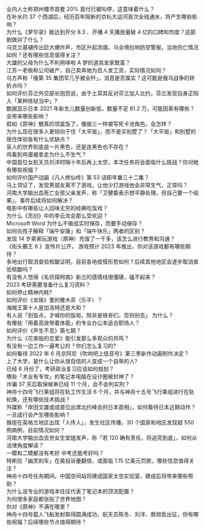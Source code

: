 业内人士称郑州楼市首套  20% 首付已被叫停，这意味着什么？  
在补水约 37 个西湖后，经历百年阻断的京杭大运河首次全线通水，将产生哪些影响？  
为什么《梦华录》能达到开分 8.3 、开播 4 天播放量破 4 亿的口碑和热度？这部剧做对了什么？  
乌克兰基辅传出巨大爆炸声，市区升起浓烟，乌全境拉响防空警报，当地伤亡情况如何？还有哪些信息值得关注？  
大雄的父母为什么不利用哆啦 A 梦的道具发家致富？  
江苏一老板称公司破产，自己卖奔驰为百人发工资，实际情况如何？  
乌方声称「俄第 35 集团军几乎被全歼」，消息是否属实？这可能是俄乌战争的转折点吗？  
如何评价芬兰外交部长抱怨说，由于土耳其反对芬兰加入北约，芬兰发现自身正陷入「某种炼狱当中」?  
数据显示日本 2021 年新生儿数量创新低，数量不足 81.2 万，可能因素有哪些？会带来哪些影响？  
假如《原神》魈真的领盒饭了，像崩三一样被写死卡池角色，会怎样？  
为什么现在很多人更倾向于住「大平层」，而不是买别墅了？「大平层」和别墅的居住体验各有什么优缺点？  
盲人的世界到底是一片黑色，还是连黑色也不存在？  
鸡看到鸡蛋被拿走为什么不生气？  
中国首位女航天员刘洋时隔十年后再上太空，本次任务将会面临什么挑战？你对她有哪些祝福？  
如何评价国产动画《凡人修仙传》第 53 话即年番三十二集？  
马上领证了，发现男朋友离不了游戏，让他少打游戏他会非常生气，正常吗？  
河南大学脑出血死亡女孩父亲发声，称「卫健委表示想平静处理，但自己要一个结果」，事件后续将如何解决？  
电影中有哪些让人回味无穷的经典吃饭戏？  
为什么《亮剑》中的李云龙会那么受欢迎？  
Microsoft Word 为什么不做成实时保存，而要手动保存？  
如何向孩子解释「端午安康」和「端午快乐」两者的区别？  
发现 14 岁弟弟玩游戏（原神）充值了一千多，该怎么进行教育和沟通？  
《街头霸王 6 》宣传片公开， 游戏预计 2023 年推出，你对该游戏都有哪些期待？  
多地出行取消查验核酸证明，目前各地疫情形势如何？后续其他地区会逐步取消查验核酸吗？  
有没有人觉得《名侦探柯南》新兰的感情线很僵硬，磕不起来？  
2023 考研需要准备什么复习资料？  
如何停止精神内耗?  
如何评价《龙珠》里的雅木茶（乐平）？  
海贼王第十人是加洛特还是大和？  
有人说「到饭点，才喊你的饭局，除非是铁哥们，否则别去」 为什么？  
有哪些「用着高效带着体面」的专业办公本适合职场人？  
如何评价《声生不息》第七期？  
为什么《花束般的恋爱》能引发那么多观众的共鸣？  
有没有一边工作一遍考公的？你们怎么复习的?  
如何看待 2022 年 6 月京阿尼《吹响吧上低音号》第三季新作动画制作决定？  
上了大学，是什么让你从很自信的人变成一个自卑的人?  
已经 6 月份了，考研政治复习应该如何规划？  
哪些「术业有专攻」的笔记本电脑在设计圈被封神了？  
诈骗 37 天后取保候审已经 11 个月，会不会判实刑？  
神舟十四号飞行乘组将在轨工作生活 6 个月，并与神舟十五号飞行乘组进行在轨轮换，还有哪些技术挑战？  
外媒称「岸田文雄或成首位出席北约峰会的日本首相」，如何看待日本近期动作？一旦成行会产生哪些影响？  
猴痘在英格兰地区出现「人传人」，发生社区传播，30 个国家和地区发现超 550 例病例，目前情况如何？  
河南大学脑出血去世女生堂姐发声，称「若 120 确有责任，将追究到底」，如何从法律角度解读？  
一模和二模都没有考好 中考还能考好吗？  
特斯拉「幽灵刹车」在美投诉量翻倍，或面临 1.15 亿美元罚款，哪些信息值得关注？  
神舟十四号任务期间，中国空间站将建成国家太空实验室，建成后将带来哪些帮助？  
为什么说专业的游戏本往往代表了笔记本的顶流配置？  
为何很多家庭都张贴了世界地图？  
你对《原神》不满在哪里？  
神舟十四号载人飞船发射取得圆满成功，航天员陈冬、刘洋、蔡旭哲出征，你有哪些祝福？后续哪些节点值得期待？  
